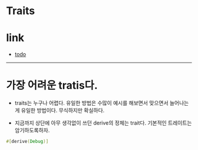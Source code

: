 # Traits

# link

- [todo]()

<hr />

# 가장 어려운 tratis다.

- traits는 누구나 어렵다. 유일한 방법은 수많이 예시를 해보면서 맞으면서 늘어나는게 유일한 방법이다. 무식하지만 확실하다.

- 지금까지 상단에 아무 생각없이 쓰던 derive의 정체는 trait다. 기본적인 트레이트는 암기하도록하자.

```rs
#[derive(Debug)]

```
